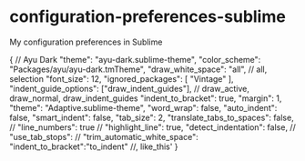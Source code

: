 # configuration-preferences-sublime
My configuration preferences in Sublime

{
	// Ayu Dark
	"theme": "ayu-dark.sublime-theme",
	"color_scheme": "Packages/ayu/ayu-dark.tmTheme",
	"draw_white_space": "all", // all, selection
	"font_size": 12,
	"ignored_packages": [ "Vintage" ],
	"indent_guide_options": ["draw_indent_guides"], // draw_active, draw_normal, draw_indent_guides
	"indent_to_bracket": true,
	"margin": 1,
	"theme": "Adaptive.sublime-theme",
	"word_wrap": false,
	"auto_indent": false,
	"smart_indent": false,
	"tab_size": 2,
	"translate_tabs_to_spaces": false,
	// "line_numbers": true
	// "highlight_line": true,
	"detect_indentation": false,
	// "use_tab_stops":
	// "trim_automatic_white_space":
	"indent_to_bracket":"to_indent" //, like_this'
}
